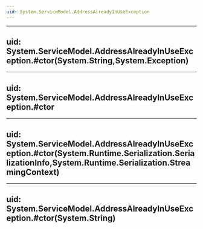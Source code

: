 ```yaml
---
uid: System.ServiceModel.AddressAlreadyInUseException
---
```


---
uid: System.ServiceModel.AddressAlreadyInUseException.#ctor(System.String,System.Exception)
---

---
uid: System.ServiceModel.AddressAlreadyInUseException.#ctor
---

---
uid: System.ServiceModel.AddressAlreadyInUseException.#ctor(System.Runtime.Serialization.SerializationInfo,System.Runtime.Serialization.StreamingContext)
---

---
uid: System.ServiceModel.AddressAlreadyInUseException.#ctor(System.String)
---
